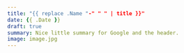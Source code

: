 ```yaml
---
title: "{{ replace .Name "-" " " | title }}"
date: {{ .Date }}
draft: true
summary: Nice little summary for Google and the header.
image: image.jpg
---
```

